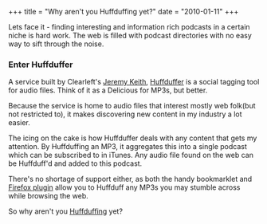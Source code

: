 +++
title = "Why aren't you Huffduffing yet?"
date = "2010-01-11"
+++

Lets face it - finding interesting and information rich podcasts in a certain niche is hard work. The web is filled with podcast directories with no easy way to sift through the noise.

### Enter Huffduffer

A service built by Clearleft's <a href="http://adactio.com/">Jeremy Keith</a>, <a href="http://huffduffer.com/">Huffduffer</a> is a social tagging tool for audio files. Think of it as a Delicious for MP3s, but better.

Because the service is home to audio files that interest mostly web folk(but not restricted to), it makes discovering new content in my industry a lot easier.

The icing on the cake is how Huffduffer deals with any content that gets my attention. By Huffduffing an MP3, it aggregates this into a single podcast which can be subscribed to in iTunes. Any audio file found on the web can be Huffduff'd and added to this podcast.

There's no shortage of support either, as both the handy bookmarklet and <a href="https://addons.mozilla.org/en-US/firefox/addon/13448">Firefox plugin</a> allow you to Huffduff any MP3s you may stumble across while browsing the web.

So why aren't you <a href="http://huffduffer.com/">Huffduffing</a> yet?
